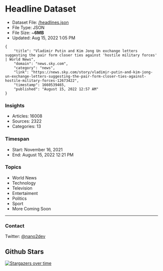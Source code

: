 # Headline Dataset

- Dataset File: [/headlines.json](https://raw.githubusercontent.com/fwd/news/master/headlines.json) 
- File Type: JSON
- File Size: ~**6MB**
- Updated: Aug 15, 2022 1:05 PM

```
{
    "title": "Vladimir Putin and Kim Jong Un exchange letters suggesting the pair form closer ties against 'hostile military forces' | World News",
    "domain": "news.sky.com",
    "category": "news",
    "link": "https://news.sky.com/story/vladimir-putin-and-kim-jong-un-exchange-letters-suggesting-the-pair-form-closer-ties-against-hostile-military-forces-12673422",
    "timestamp": 1660539465,
    "published": "August 15, 2022 12:57 AM"
}
```

### Insights

- Articles: 16008
- Sources: 2322
- Categories: 13

### Timespan

- Start: November 16, 2021
- End: August 15, 2022 12:21 PM

### Topics

- World News
- Technology
- Television
- Entertaiment
- Politics
- Sport
- More Coming Soon

---

### Contact 

Twitter: [@nano2dev](https://twitter.com/nano2dev)

## Github Stars

[![Stargazers over time](https://starchart.cc/fwd/news.svg)](https://starchart.cc/fwd/news)
	